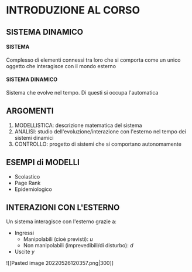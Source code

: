 # INTRODUZIONE AL CORSO

## SISTEMA DINAMICO
#### SISTEMA
Complesso di elementi connessi tra loro che si comporta come un unico oggetto che interagisce con il mondo esterno
#### SISTEMA DINAMICO
Sistema che evolve nel tempo. Di questi si occupa l'automatica

## ARGOMENTI
1) MODELLISTICA: descrizione matematica del sistema
2) ANALISI: studio dell'evoluzione/interazione con l'esterno nel tempo dei sistemi dinamici
3) CONTROLLO: progetto di sistemi che si comportano autonomamente

## ESEMPI di MODELLI
- Scolastico
- Page Rank
- Epidemiologico

## INTERAZIONI CON L'ESTERNO
Un sistema interagisce con l'esterno grazie a:
- Ingressi 
	- Manipolabili (cioè previsti): $u$
	- Non manipolabili (imprevedibili/di disturbo): $d$
- Uscite $y$

![[Pasted image 20220526120357.png|300]]



